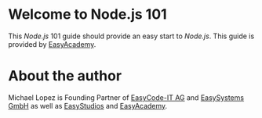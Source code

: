 # Welcome to Node.js 101

This *Node.js* 101 guide should provide an easy start to *Node.js*.
This guide is provided by [EasyAcademy](https://www.easyacademy.swiss).

# About the author

Michael Lopez is Founding Partner of [EasyCode-IT AG](https://www.easycode-it.com) and [EasySystems GmbH](https://www.easysystems.ch) as well as [EasyStudios](https://easystudios.ch) and [EasyAcademy](https://www.easyacademy.swiss).